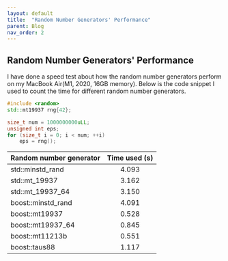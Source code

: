```yaml
---
layout: default
title:  "Random Number Generators' Performance"
parent: Blog
nav_order: 2
---
```


## Random Number Generators' Performance

I have done a speed test about how the random number generators perform on my MacBook Air(M1, 2020, 16GB memory). Below is the code snippet I used to count the time for different random number generators.

```CPP
#include <random>
std::mt19937 rng{42};

size_t num = 1000000000uLL;
unsigned int eps;
for (size_t i = 0; i < num; ++i)
    eps = rng();
```

|Random number generator | Time used (s)|
|:------------------------|:---:|
|std::minstd_rand | 4.093|
|std::mt_19937 | 3.162|
|std::mt_19937_64 |3.150|
|boost::minstd_rand|4.091|
|boost::mt19937|0.528|
|boost::mt19937_64|0.845|
|boost::mt11213b|0.551|
|boost::taus88|1.117|
